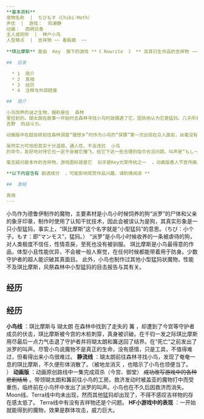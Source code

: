 ```yaml
---  
**基本资料**  
宠物名称  |  ちびもす（Chibi-Moth）   
声优  |  游戏：  鸣濑静    
动画：  西明日香  
主人或同伴  |  神户小鸟   
人型萌点  |  吉祥物 ~~ 看板娘  ~~  
  
**琪比摩斯** 是由  Key  旗下的游戏 **《 Rewrite  》 ** 及其衍生作品的吉祥物 ~~看板娘~~ 。

##  目录

  * 1  简介 
  * 2  真相 
  * 3  经历 
  * 4  注释与外部链接 

##  简介

小鸟饲养的谜之生物，据称是在  森林
里捡到的。瑚太朗在故事一开始时去森林寻找小鸟时就偶遇了它，固执地认为它是猛犸。几乎所有见到它的人都会认为它是一只奇怪的狗，但总有一种说不出来的违和感。（观众姥爷：根本不像。）虽然体型很小但战斗力惊人，可以轻松地将普通人撞上天，出场没多久就将贫民窟闹了个底朝天（动画版中没有此情节），据小鸟说有三吉野的战斗力。但发挥全部实力恐怕有100
吉野  的战斗力。

动画版中在超自研前往森林调查“理想乡”时作为小鸟的“保镖”第一次出现在众人面前，丝毫没有引起大家对其身份的怀疑。（游戏版中它中途加入这次活动）

虽然实力可怕但其实十分温顺，通人性，不会违抗  小鸟
的命令，友好地对待它也一定不会被它撞飞，给它下达一些合理的指令也没问题。叫声是“もし～”，根据心情不同有各种变化。

毫无疑问是本作的吉祥物，游戏图标就是它  似乎是Key光荣传统之一  ，动画版愚人节宣传画上也有它。

**以下内容含有 剧透成分  ，可能影响观赏作品兴趣，请酌情阅读 **

##  真相

真相  
---  
```

小鸟作为德鲁伊制作的魔物，主要素材是小鸟小时候饲养的狗“派罗”的尸体和父亲的象牙印章，制作时使用了认知干扰技术，因此会被误认为是狗，其真实形象是一只小型猛犸，事实上，“琪比摩斯”这个名字就是“小型猛犸”的意思。（ちび：小个子。もす：即“マンモス”，猛犸。）
“派罗”是小鸟小时候收养的一条被虐待的狗，对人类极度不信任，性情乖戾，至死也没有被驯服。
琪比摩斯是小鸟最得意的作品，体型小且性能优异，不会被一般人察觉，在任何时候都能带着用于防身。少数守护者的超人能识破其真面目。
此外，小鸟也制作过其他小型猛犸状魔物，性能不及琪比摩斯，风祭森林中小型猛犸的目击报告与其有关。  
  
##  经历

经历  
---  
**小鸟线** ：琪比摩斯与  瑚太朗  在森林中找到了走失的  篝
，却遭到了今宫等守护者成员的伏击，琪比摩斯被今宫的木桩刺穿，真身被识破。在千钧一发之际琪比摩斯用尽最后一点力气击退了守护者并将瑚太朗和篝送回了结界。在“死亡”之前发出了派罗的叫声。尽管小鸟说魔物不是真正的生命，没有感情，只是工具，不值得难过，但看得出来小鸟很难过。
**静流线** ：瑚太朗前往森林寻找小鸟，发现了奄奄一息的琪比摩斯，不久便形体消散了。（被地龙消灭  ，也暗示了小鸟也领便当了。  ）  **动画版**
：动画原创路线中一集完成双杀（今宫、御堂） ~~成功改写游戏中的各种悲剧结局~~
。带领瑚太朗和篝前往小鸟的工房。救济发动时被盖亚的魔物打中而受重伤，临终前在小鸟怀中发出了派罗的叫声。小鸟也在不久后因救济而消失。
Moon线、Terra线中均未出现，然而其他猛犸却出现了，不得不感叹吉祥物的存在感太低了。  Terra线中有没有吉祥物还是个问题。
**HF小游戏中的表现** ：一开始就能得到的魔物，效果是群体攻击，威力巨大。  
  